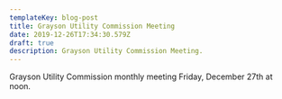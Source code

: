 ```yaml
---
templateKey: blog-post
title: Grayson Utility Commission Meeting
date: 2019-12-26T17:34:30.579Z
draft: true
description: Grayson Utility Commission Meeting.
---
```

Grayson Utility Commission monthly meeting Friday, December 27th at noon.
